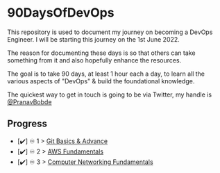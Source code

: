 # 90DaysOfDevOps

This repository is used to document my journey on becoming a DevOps Engineer. I will be starting this journey on the 1st June 2022. 

The reason for documenting these days is so that others can take something from it and also hopefully enhance the resources. 

The goal is to take 90 days, at least 1 hour each a day, to learn all the various aspects of "DevOps" & build the foundational knowledge. 

The quickest way to get in touch is going to be via Twitter, my handle is [@PranavBobde](https://twitter.com/PranavBobde)

## Progress 

- [✔️] ♾️ 1 > [Git Basics & Advance](Git/Git_Basics_&_Advance.md)
- [✔️] ♾️ 2 > [AWS Fundamentals](AWS_Cloud_Fundamentals/Notes.md)
- [✔️] ♾️ 3 > [Computer Networking Fundamentals](CN/Notes.md)
